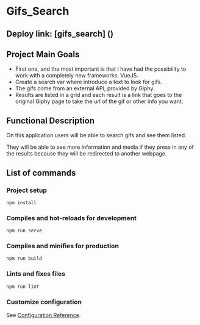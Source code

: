 # Gifs_Search

## Deploy link: [gifs_search] ()

## Project Main Goals 

- First one, and the most important is that I have had the possibility to work with a completely new frameworks: VueJS.
- Create a search var where introduce a text to look for gifs.
- The gifs come from an external API, provided by Giphy.
- Results are listed in a grid and each result is a link that goes to the original Giphy page to take the url of the gif or other info you want. 


## Functional Description

On this application users will be able to search gifs and see them listed.

They will be able to see more information and media if they press in any of the results because they will be redirected to another webpage.

## List of commands 
### Project setup
```
npm install
```

### Compiles and hot-reloads for development
```
npm run serve
```

### Compiles and minifies for production
```
npm run build
```

### Lints and fixes files
```
npm run lint
```

### Customize configuration
See [Configuration Reference](https://cli.vuejs.org/config/).